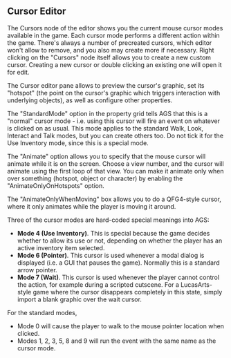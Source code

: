 ## Cursor Editor

The Cursors node of the editor shows you the current mouse cursor modes available in the game. Each cursor mode performs a different action within the game. There's always a number of precreated cursors, which editor won't allow to remove, and you also may create more if necessary. Right clicking on the "Cursors" node itself allows you to create a new custom cursor. Creating a new cursor or double clicking an existing one will open it for edit.

The Cursor editor pane allows to preview the cursor's graphic, set its "hotspot" (the point on the cursor's graphic which triggers interaction with underlying objects), as well as configure other properties.

The "StandardMode" option in the property grid tells AGS that this is a "normal" cursor mode - i.e. using this cursor will fire an event on whatever is clicked on as usual. This mode applies to the standard Walk, Look, Interact and Talk modes, but you can create others too. Do not tick it for the Use Inventory mode, since this is a special mode.

The "Animate" option allows you to specify that the mouse cursor will animate while it is on the screen. Choose a view number, and the cursor will animate using the first loop of that view. You can make it animate only when over something (hotspot, object or character) by enabling the "AnimateOnlyOnHotspots" option.

The "AnimateOnlyWhenMoving" box allows you to do a QFG4-style cursor, where it only animates while the player is moving it around.

Three of the cursor modes are hard-coded special meanings into AGS:
-   **Mode 4 (Use Inventory)**. This is special because the game decides
    whether to allow its use or not, depending on whether the player has
    an active inventory item selected.
-   **Mode 6 (Pointer)**. This cursor is used whenever a modal dialog is
    displayed (i.e. a GUI that pauses the game). Normally this is a
    standard arrow pointer.
-   **Mode 7 (Wait)**. This cursor is used whenever the player cannot
    control the action, for example during a scripted cutscene. For a
    LucasArts-style game where the cursor disappears completely in this
    state, simply import a blank graphic over the wait cursor.

For the standard modes,
-   Mode 0 will cause the player to walk to the mouse pointer location
    when clicked.
-   Modes 1, 2, 3, 5, 8 and 9 will run the event with the same name as
    the cursor mode.